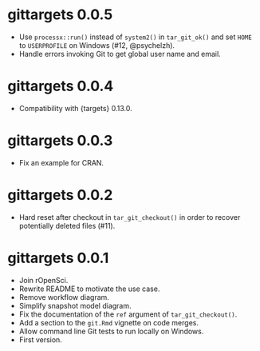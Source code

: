 # gittargets 0.0.5

* Use `processx::run()` instead of `system2()` in `tar_git_ok()` and set `HOME` to `USERPROFILE` on Windows (#12, @psychelzh).
* Handle errors invoking Git to get global user name and email.

# gittargets 0.0.4

* Compatibility with {targets} 0.13.0.

# gittargets 0.0.3

* Fix an example for CRAN.

# gittargets 0.0.2

* Hard reset after checkout in `tar_git_checkout()` in order to recover potentially deleted files (#11).

# gittargets 0.0.1

* Join rOpenSci.
* Rewrite README to motivate the use case.
* Remove workflow diagram.
* Simplify snapshot model diagram.
* Fix the documentation of the `ref` argument of `tar_git_checkout()`.
* Add a section to the `git.Rmd` vignette on code merges.
* Allow command line Git tests to run locally on Windows.
* First version.
